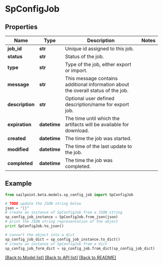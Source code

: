 # SpConfigJob


## Properties
Name | Type | Description | Notes
------------ | ------------- | ------------- | -------------
**job_id** | **str** | Unique id assigned to this job. | 
**status** | **str** | Status of the job. | 
**type** | **str** | Type of the job, either export or import. | 
**message** | **str** | This message contains additional information about the overall status of the job. | 
**description** | **str** | Optional user defined description/name for export job. | 
**expiration** | **datetime** | The time until which the artifacts will be available for download. | 
**created** | **datetime** | The time the job was started. | 
**modified** | **datetime** | The time of the last update to the job. | 
**completed** | **datetime** | The time the job was completed. | 

## Example

```python
from sailpoint.beta.models.sp_config_job import SpConfigJob

# TODO update the JSON string below
json = "{}"
# create an instance of SpConfigJob from a JSON string
sp_config_job_instance = SpConfigJob.from_json(json)
# print the JSON string representation of the object
print SpConfigJob.to_json()

# convert the object into a dict
sp_config_job_dict = sp_config_job_instance.to_dict()
# create an instance of SpConfigJob from a dict
sp_config_job_form_dict = sp_config_job.from_dict(sp_config_job_dict)
```
[[Back to Model list]](../README.md#documentation-for-models) [[Back to API list]](../README.md#documentation-for-api-endpoints) [[Back to README]](../README.md)


